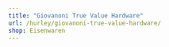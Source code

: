 ```yaml
---
title: "Giovanoni True Value Hardware"
url: /hurley/giovanoni-true-value-hardware/
shop: Eisenwaren
---
```

